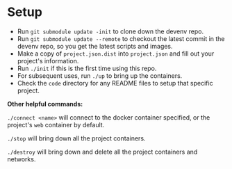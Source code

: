 # Setup

- Run `git submodule update -init` to clone down the devenv repo.
- Run `git submodule update --remote` to checkout the latest commit in the devenv repo, so you get the latest scripts and images.
- Make a copy of `project.json.dist` into `project.json` and fill out your project's information.
- Run `./init` if this is the first time using this repo.
- For subsequent uses, run `./up` to bring up the containers.
- Check the `code` directory for any README files to setup that specific project.

**Other helpful commands:**

`./connect <name>` will connect to the docker container specified, or the project's `web` container by default.

`./stop` will bring down all the project containers.

`./destroy` will bring down and delete all the project containers and networks.
